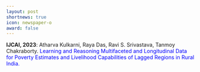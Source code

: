 ```yaml
---
layout: post
shortnews: true
icon: newspaper-o
award: false
---
```


<b>IJCAI, 2023</b>: Atharva Kulkarni, Raya Das, Ravi S. Srivastava, Tanmoy Chakraborty. <font color="blue">Learning and Reasoning Multifaceted and Longitudinal Data for Poverty Estimates and Livelihood Capabilities of Lagged Regions in Rural India.</font>
